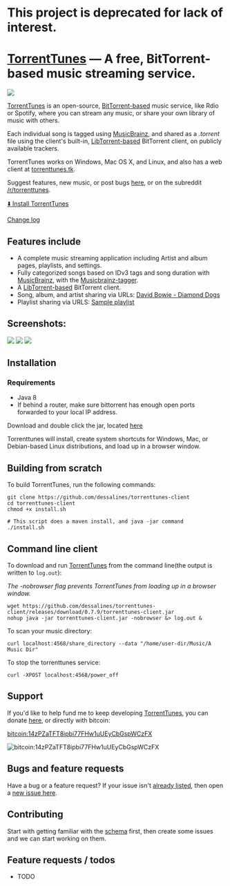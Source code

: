 # This project is deprecated for lack of interest.

[TorrentTunes](http://torrenttunes.tk) &mdash; A free, BitTorrent-based music streaming service.
==========
![](http://img.shields.io/version/0.7.9.png?color=green)


[TorrentTunes](http://torrenttunes.tk) is an open-source, [BitTorrent-based](https://en.wikipedia.org/wiki/BitTorrent) music service, like Rdio or Spotify, where you can stream any music, or share your own library of music with others.

Each individual song is tagged using [MusicBrainz](http://musicbrainz.org/), and shared as a *.torrent* file using the client's built-in, [LibTorrent-based](http://www.libtorrent.org/) BitTorrent client, on publicly available trackers.

TorrentTunes works on Windows, Mac OS X, and Linux, and also has a web client at [torrenttunes.tk](http://torrenttunes.tk).

Suggest features, new music, or post bugs [here](https://github.com/dessalines/torrenttunes-client/issues/), or on the subreddit [/r/torrenttunes](http://www.reddit.com/r/torrenttunes).

[:arrow_down: Install TorrentTunes](https://github.com/dessalines/torrenttunes-launcher/releases/download/1.0.0/torrenttunes-launcher.jar)


[Change log](https://github.com/dessalines/torrenttunes-client/releases)

## Features include
* A complete music streaming application including Artist and album pages, playlists, and settings.
* Fully categorized songs based on IDv3 tags and song duration with [MusicBrainz](http://musicbrainz.org/), with the [Musicbrainz-tagger](https://github.com/dessalines/musicbrainz-tagger).
* A [LibTorrent-based](http://www.libtorrent.org/) BitTorrent client.
* Song, album, and artist sharing via URLs: [David Bowie - Diamond Dogs](http://torrenttunes.tk/?album=0dc4835d-b21a-3612-bac6-ab1e782a1396)
* Playlist sharing via URLS: [Sample playlist](http://torrenttunes.tk/?playlist={%22name%22:%22Sample_Playlist%22,%22song_mbids%22:[%2294bed552-376f-492d-8e87-f470aa7fda0c%22,%228972c8e0-4e44-43b5-9f58-fd7c5d91f304%22,%221d3e9ebe-0738-4f5a-8488-14a985c84d7c%22]})



## Screenshots:
<img src="http://i.imgur.com/vSA20Q5.png">
<img src="http://i.imgur.com/VGrtFSg.png">
<img src="http://i.imgur.com/j3OmWe8.png">



## Installation
### Requirements
- Java 8
- If behind a router, make sure bittorrent has enough open ports forwarded to your local IP address.

Download and double click the jar, located [here](https://github.com/dessalines/torrenttunes-launcher/releases/download/1.0.1/torrenttunes-launcher.jar)

Torrenttunes will install, create system shortcuts for Windows, Mac, or Debian-based Linux distributions, and load up in a browser window.

## Building from scratch

To build TorrentTunes, run the following commands:
```
git clone https://github.com/dessalines/torrenttunes-client
cd torrenttunes-client
chmod +x install.sh

# This script does a maven install, and java -jar command
./install.sh
```
## Command line client

To download and run [TorrentTunes](http://torrenttunes.tk) from the command line(the output is written to `log.out`):

*The -nobrowser flag prevents TorrentTunes from loading up in a browser window.*

```
wget https://github.com/dessalines/torrenttunes-client/releases/download/0.7.9/torrenttunes-client.jar
nohup java -jar torrenttunes-client.jar -nobrowser &> log.out &
```

To scan your music directory:

`curl localhost:4568/share_directory --data "/home/user-dir/Music/A Music Dir"`

To stop the torrenttunes service:

`curl -XPOST localhost:4568/power_off`

## Support 
If you'd like to help fund me to keep developing [TorrentTunes](http://torrenttunes.tk), you can donate [here](https://www.bountysource.com/teams/torrenttunes-client), or directly with bitcoin:

[bitcoin:14zPZaTFT8ipbi77FHw1uUEyCbGspWCzFX](bitcoin:14zPZaTFT8ipbi77FHw1uUEyCbGspWCzFX)

![bitcoin:14zPZaTFT8ipbi77FHw1uUEyCbGspWCzFX](http://i.imgur.com/RRGOvl2.png)

## Bugs and feature requests
Have a bug or a feature request? If your issue isn't [already listed](https://github.com/dessalines/torrenttunes-client/issues/), then open a [new issue here](https://github.com/dessalines/torrenttunes-client/issues/new).

## Contributing
Start with getting familiar with the [schema](http://ondras.zarovi.cz/sql/demo/?keyword=torrenttunes-client) first, then create some issues and we can start working on them. 


## Feature requests / todos
* TODO

